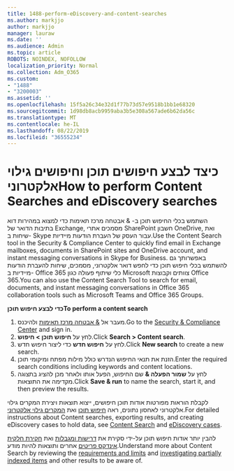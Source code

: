 ```yaml
---
title: 1488-perform-eDiscovery-and-content-searches
ms.author: markjjo
author: markjjo
manager: lauraw
ms.date: ''
ms.audience: Admin
ms.topic: article
ROBOTS: NOINDEX, NOFOLLOW
localization_priority: Normal
ms.collection: Adm_O365
ms.custom:
- "1488"
- "3200003"
ms.assetid: ''
ms.openlocfilehash: 15f5a26c34e32d1f77b73d57e9518b1bb1e68320
ms.sourcegitcommit: 1d98db8acb9959aba3b5e308a567ade6b62da56c
ms.translationtype: MT
ms.contentlocale: he-IL
ms.lasthandoff: 08/22/2019
ms.locfileid: "36555234"
---
```

# <a name="how-to-perform-content-searches-and-ediscovery-searches"></a><span data-ttu-id="dd7da-102">כיצד לבצע חיפושים תוכן וחיפושים גילוי אלקטרוני</span><span class="sxs-lookup"><span data-stu-id="dd7da-102">How to perform Content Searches and eDiscovery searches</span></span>

<span data-ttu-id="dd7da-103">השתמש בכלי החיפוש תוכן ב- & אבטחה מרכז תאימות כדי למצוא במהירות דוא בתיבות הדואר של Exchange, מסמכים אתרי SharePoint חשבון OneDrive, ואת שיחות ב- Skype עבור העסק של העברת הודעות מיידיות.</span><span class="sxs-lookup"><span data-stu-id="dd7da-103">Use the Content Search tool in the Security & Compliance Center to quickly find email in Exchange mailboxes, documents in SharePoint sites and OneDrive account, and instant messaging conversations in Skype for Business.</span></span> <span data-ttu-id="dd7da-104">באפשרותך גם להשתמש בכלי חיפוש תוכן כדי לחפש דואר אלקטרוני, מסמכים, שיחות להעברת הודעות מיידיות ב- Office 365 כלי שיתוף פעולה כגון Microsoft צוותים וקבוצות Office 365.</span><span class="sxs-lookup"><span data-stu-id="dd7da-104">You can also use the Content Search Tool to search for email, documents, and instant messaging conversations in Office 365 collaboration tools such as Microsoft Teams and Office 365 Groups.</span></span>

<span data-ttu-id="dd7da-105">**כדי לבצע חיפוש תוכן**</span><span class="sxs-lookup"><span data-stu-id="dd7da-105">**To perform a content search**</span></span>

1. <span data-ttu-id="dd7da-106">מעבר אל [& אבטחה מרכז תאימות](https://protection.office.com) ולהיכנס.</span><span class="sxs-lookup"><span data-stu-id="dd7da-106">Go to the [Security & Compliance Center](https://protection.office.com) and sign in.</span></span>
2. <span data-ttu-id="dd7da-107">לחץ על **חיפוש תוכן > חיפוש**.</span><span class="sxs-lookup"><span data-stu-id="dd7da-107">Click **Search > Content search**.</span></span>
3. <span data-ttu-id="dd7da-108">לחץ על **חיפוש חדש** כדי ליצור חיפוש חדש.</span><span class="sxs-lookup"><span data-stu-id="dd7da-108">Click **New search** to create a new search.</span></span>
4. <span data-ttu-id="dd7da-109">הזנת את תנאי החיפוש הנדרש כולל מילות מפתח ומיקומי תוכן.</span><span class="sxs-lookup"><span data-stu-id="dd7da-109">Enter the required search conditions including keywords and content locations.</span></span>  
5. <span data-ttu-id="dd7da-110">לחץ על **שמור הפעלה &** שם החיפוש, הפעל אותו ולאחר מכן להציג בתצוגה מקדימה את התוצאות.</span><span class="sxs-lookup"><span data-stu-id="dd7da-110">Click **Save & run** to name the search, start it, and then preview the results.</span></span>

<span data-ttu-id="dd7da-111">לקבלת הוראות מפורטות אודות תוכן חיפושים, ייצוא תוצאות ויצירת המקרים גילוי אלקטרוני לאחסון נתונים, ראה [חיפוש תוכן](https://docs.microsoft.com/office365/securitycompliance/content-search) ואת [המקרים גילוי אלקטרוני](https://docs.microsoft.com/office365/securitycompliance/ediscovery-cases).</span><span class="sxs-lookup"><span data-stu-id="dd7da-111">For detailed instructions about Content searches, exporting results, and creating eDiscovery cases to hold data, see [Content Search](https://docs.microsoft.com/office365/securitycompliance/content-search) and [eDiscovery cases](https://docs.microsoft.com/office365/securitycompliance/ediscovery-cases).</span></span>

<span data-ttu-id="dd7da-112">להבין יותר אודות חיפוש תוכן על-ידי סקירת את [דרישות ומגבלות](https://docs.microsoft.com/office365/securitycompliance/limits-for-content-search) ואת [חקירת חלקית אינדקס פריטים](https://docs.microsoft.com/office365/securitycompliance/investigating-partially-indexed-items-in-ediscovery) אחרים ותוצאות להיות מודע.</span><span class="sxs-lookup"><span data-stu-id="dd7da-112">Understand more about Content Search by reviewing the [requirements and limits](https://docs.microsoft.com/office365/securitycompliance/limits-for-content-search) and  [investigating partially indexed items](https://docs.microsoft.com/office365/securitycompliance/investigating-partially-indexed-items-in-ediscovery) and other results to be aware of.</span></span>